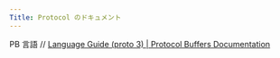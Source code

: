 ```yaml
---
Title: Protocol のドキュメント
---
```


[//]: # (Buf - Modules: Buf's key primitive https://buf.build/docs/bsr/module/manage#module-documentation)

PB 言語 // [Language Guide (proto 3) | Protocol Buffers Documentation](https://protobuf.dev/programming-guides/proto3/)

